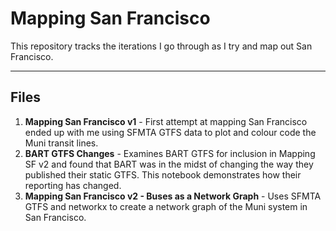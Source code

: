 # Mapping San Francisco
This repository tracks the iterations I go through as I try and map out San Francisco.

---
## Files
1. **Mapping San Francisco v1** - First attempt at mapping San Francisco ended up with me using SFMTA GTFS data to plot and colour code the Muni transit lines.
2. **BART GTFS Changes** - Examines BART GTFS for inclusion in Mapping SF v2 and found that BART was in the midst of changing the way they published their static GTFS. This notebook demonstrates how their reporting has changed.
3. **Mapping San Francisco v2 - Buses as a Network Graph** - Uses SFMTA GTFS and networkx to create a network graph of the Muni system in San Francisco.
